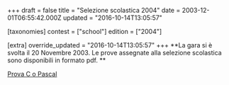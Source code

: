+++
draft = false
title = "Selezione scolastica 2004"
date = 2003-12-01T06:55:42.000Z
updated = "2016-10-14T13:05:57"

[taxonomies]
contest = ["school"]
edition = ["2004"]

[extra]
override_updated = "2016-10-14T13:05:57"
+++
**La gara si è svolta il 20 Novembre 2003. Le prove assegnate alla selezione scolastica sono disponibili in formato pdf.
**
<!-- more -->

[Prova C o Pascal](/oldsite/65/prove%20C-Pascal.pdf)

<div style="text-align: center;">

</div>
